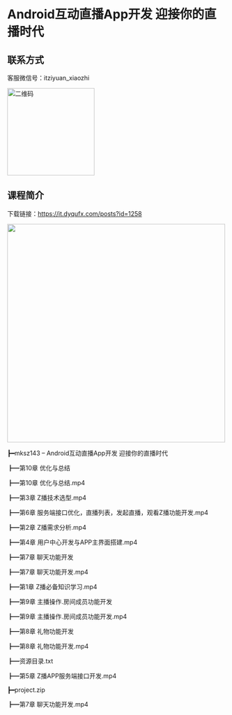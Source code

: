 # Android互动直播App开发 迎接你的直播时代

## 联系方式

客服微信号：itziyuan_xiaozhi

<img src="https://ziyuanyun.oss-cn-guangzhou.aliyuncs.com/common/20240614073449/666b82192834a.jpg" width="200" height="200" alt="二维码">

## 课程简介

下载链接：https://it.dyqufx.com/posts?id=1258

<img src="https://ziyuanyun.oss-cn-guangzhou.aliyuncs.com/yun/20240515153649/664466119121d.jpg" width="500" alt="">

  ┣━mksz143 &#8211; Android互动直播App开发 迎接你的直播时代

 ┣━第10章 优化与总结

 ┣━第10章 优化与总结.mp4

 ┣━第3章 Z播技术选型.mp4

 ┣━第6章 服务端接口优化，直播列表，发起直播，观看Z播功能开发.mp4

 ┣━第2章 Z播需求分析.mp4

 ┣━第4章 用户中心开发与APP主界面搭建.mp4

 ┣━第7章 聊天功能开发

 ┣━第7章 聊天功能开发.mp4

 ┣━第1章 Z播必备知识学习.mp4

 ┣━第9章 主播操作.房间成员功能开发

 ┣━第9章 主播操作.房间成员功能开发.mp4

 ┣━第8章 礼物功能开发

 ┣━第8章 礼物功能开发.mp4

 ┣━资源目录.txt

 ┣━第5章 Z播APP服务端接口开发.mp4

 ┣━project.zip

 ┣━第7章 聊天功能开发.mp4

  